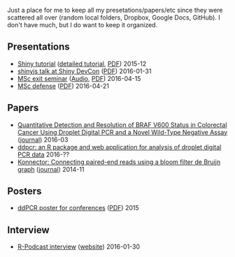 Just a place for me to keep all my presetations/papers/etc since they were scattered all over (random local folders, Dropbox, Google Docs, GitHub). I don't have much, but I do want to keep it organized.

## Presentations

- [Shiny tutorial](http://bit.ly/shiny-tutorial-slides) ([detailed tutorial](http://deanattali.com/blog/building-shiny-apps-tutorial/), [PDF](./2015-12_Building-Shiny-apps-tutorial.pdf)) 2015-12
- [shinyjs talk at Shiny DevCon](http://bit.ly/shinyjs-slides) ([PDF](./2016-01-31_shinyjs-shiny-devcon.pdf)) 2016-01-31
- [MSc exit seminar](http://bit.ly/msc-exit-seminar) ([Audio](./2016-04-15_MSc-exit-seminar.mp3), [PDF](./2016-04-15_MSc-exit-seminar.pdf)) 2016-04-15
- [MSc defense](http://bit.ly/msc-defense) ([PDF](./2016-04-21_MSc-defense.pdf)) 2016-04-21


## Papers

- [Quantitative Detection and Resolution of BRAF V600 Status in Colorectal Cancer Using Droplet Digital PCR and a Novel Wild-Type Negative Assay](./2016-03_braf-v600-paper.pdf) ([journal](http://jmd.amjpathol.org/article/S1525-1578(15)00262-7/abstract)) 2016-03
- [ddpcr: an R package and web application for analysis of droplet digital PCR data](http://bit.ly/ddpcr-paper) 2016-?? 
- [Konnector: Connecting paired-end reads using a bloom filter de Bruijn graph](./2014-11_Konnector_paper.pdf) ([journal](http://ieeexplore.ieee.org/xpl/articleDetails.jsp?arnumber=6999126)) 2014-11

## Posters

- [ddPCR poster for conferences](http://bit.ly/ddpcr-braf-poster) ([PDF](./2015_ddpcr-braf-poster.pdf)) 2015

## Interview

- [R-Podcast interview](./2016-01-30_rpodcast-interview.mp3) ([website](https://r-podcast.org/posts/the-r-podcast-episode-16-interview-with-dean-attali.html)) 2016-01-30
